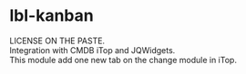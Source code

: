 # lbl-kanban
LICENSE ON THE PASTE.
<br>
Integration with CMDB iTop and JQWidgets. 
<br>
This module add one new tab on the change module in iTop.
